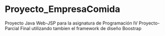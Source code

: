 # Proyecto_EmpresaComida
Proyecto Java Web-JSP para la asignatura de Programación IV
Proyecto-Parcial Final utilizando tambien el framework de diseño Boostrap
